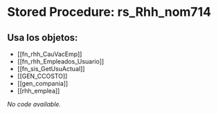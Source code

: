 # Stored Procedure: rs_Rhh_nom714

## Usa los objetos:
- [[fn_rhh_CauVacEmp]]
- [[fn_rhh_Empleados_Usuario]]
- [[fn_sis_GetUsuActual]]
- [[GEN_CCOSTO]]
- [[gen_compania]]
- [[rhh_emplea]]

*No code available.*
